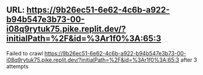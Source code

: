 URL: https://9b26ec51-6e62-4c6b-a922-b94b547e3b73-00-i08q9rytuk75.pike.replit.dev/?initialPath=%2F&id=%3Ar1f0%3A:65:3
---
Failed to crawl https://9b26ec51-6e62-4c6b-a922-b94b547e3b73-00-i08q9rytuk75.pike.replit.dev/?initialPath=%2F&id=%3Ar1f0%3A:65:3 after 3 attempts